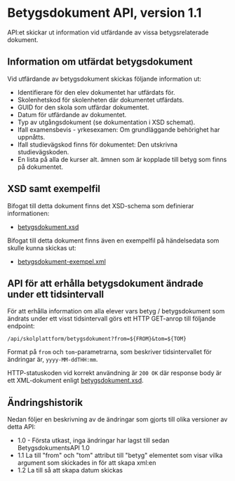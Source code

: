 Betygsdokument API, version 1.1
===============================
API:et skickar ut information vid utfärdande av vissa betygsrelaterade dokument.

Information om utfärdat betygsdokument
--------------------------------------
Vid utfärdande av betygsdokument skickas följande information ut:

- Identifierare för den elev dokumentet har utfärdats för.
- Skolenhetskod för skolenheten där dokumentet utfärdats.
- GUID for den skola som utfärdar dokumentet.
- Datum för utfärdande av dokumentet.
- Typ av utgångsdokument (se dokumentation i XSD schemat).
- Ifall examensbevis - yrkesexamen: Om grundläggande behörighet har uppnåtts.
- Ifall studievägskod finns för dokumentet: Den utskrivna studievägskoden.
- En lista på alla de kurser alt. ämnen som är kopplade till betyg som finns på dokumentet.

XSD samt exempelfil
-------------------
Bifogat till detta dokument finns det XSD-schema som definierar informationen:
- [betygsdokument.xsd](betygsdokument.xsd)

Bifogat till detta dokument finns även en exempelfil på händelsedata som skulle kunna skickas ut:
- [betygsdokument-exempel.xml](betygsdokument-exempel.xml)

API för att erhålla betygsdokument ändrade under ett tidsintervall
------------------
För att erhålla information om alla elever vars betyg / betygsdokument som ändrats under ett visst tidsintervall görs ett HTTP GET-anrop till följande endpoint:

	/api/skolplattform/betygsdokument?from=${FROM}&tom=${TOM}

Format på `from` och `tom`-parametrarna, som beskriver tidsintervallet för ändringar är, `yyyy-MM-ddTHH:mm`. 

HTTP-statuskoden vid korrekt användning är `200 OK` där response body är ett XML-dokument enligt [betygsdokument.xsd](betygsdokument.xsd).

Ändringshistorik
----------------
Nedan följer en beskrivning av de ändringar som gjorts till olika versioner av detta API:
- 1.0 - Första utkast, inga ändringar har lagst till sedan BetygsdokumentsAPI 1.0
- 1.1 La till "from" och "tom" attribut till "betyg" elementet som visar vilka argument som skickades in för att skapa xml:en
- 1.2 La till så att skapa datum skickas
